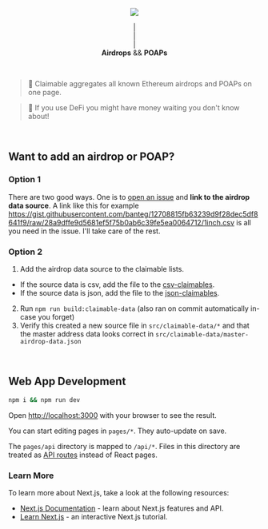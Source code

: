 <p align="center">
  <img src="https://emojipedia-us.s3.dualstack.us-west-1.amazonaws.com/thumbs/160/apple/81/helicopter_1f681.png" />
</p>
<p align="center">
|
<br/>
|
<br/>
|
<br/>
  <b>Airdrops</b> && <b>POAPs</b>
</p>
<br/>

> 🚁 Claimable aggregates all known Ethereum airdrops and POAPs on one page.

> 🤑 If you use DeFi you might have money waiting you don't know about!

<br/>

## Want to add an airdrop or POAP?

### Option 1

There are two good ways. One is to [open an issue](https://github.com/dawsbot/claimable/issues/new) and **link to the airdrop data source**. A link like this for example https://gist.githubusercontent.com/banteg/12708815fb63239d9f28dec5df8641f9/raw/28a9dffe9d5681ef5f75b0ab6c39fe5ea0064712/1inch.csv is all you need in the issue. I'll take care of the rest.

### Option 2

1. Add the airdrop data source to the claimable lists.

- If the source data is csv, add the file to the [csv-claimables](src/csv-claimables.ts).
- If the source data is json, add the file to the [json-claimables](src/json-claimables.ts).

2. Run `npm run build:claimable-data` (also ran on commit automatically in-case you forget)
3. Verify this created a new source file in `src/claimable-data/*` and that the master address data looks correct in `src/claimable-data/master-airdrop-data.json`

<br/>

## Web App Development

```bash
npm i && npm run dev
```

Open [http://localhost:3000](http://localhost:3000) with your browser to see the result.

You can start editing pages in `pages/*`. They auto-update on save.

The `pages/api` directory is mapped to `/api/*`. Files in this directory are treated as [API routes](https://nextjs.org/docs/api-routes/introduction) instead of React pages.

### Learn More

To learn more about Next.js, take a look at the following resources:

- [Next.js Documentation](https://nextjs.org/docs) - learn about Next.js features and API.
- [Learn Next.js](https://nextjs.org/learn) - an interactive Next.js tutorial.
